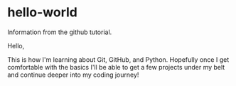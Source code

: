 # hello-world
Information from the github tutorial.

Hello,

This is how I'm learning about Git, GitHub, and Python.  Hopefully once I get comfortable with the basics I'll be able to get a few projects under my belt and continue deeper into my coding journey!
